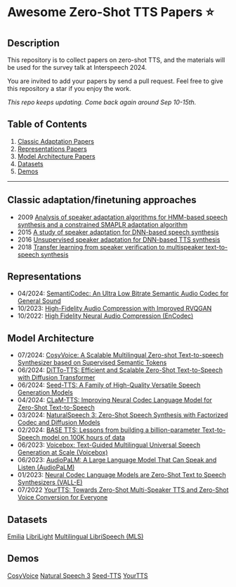 # Awesome Zero-Shot TTS Papers ⭐️

## Description
This repository is to collect papers on zero-shot TTS, and the materials will be used for the survey talk at Interspeech 2024. 

You are invited to add your papers by send a pull request. Feel free to give this repository a star if you enjoy the work.


*This repo keeps updating. Come back again around Sep 10-15th.*


## Table of Contents
1. [Classic Adaptation Papers](#adaptation)
2. [Representations Papers](#representation)
3. [Model Architecture Papers](#architecture)
4. [Datasets](#dataset)
5. [Demos](#demo)


----
## Classic adaptation/finetuning approaches <a name="adaptation"></a>

* 2009 [Analysis of speaker adaptation algorithms for HMM-based speech synthesis and a constrained SMAPLR adaptation algorithm](https://ieeexplore.ieee.org/document/4740153)
* 2015 [A study of speaker adaptation for DNN-based speech synthesis](https://www.isca-archive.org/interspeech_2015/wu15b_interspeech.pdf)
* 2016 [Unsupervised speaker adaptation for DNN-based TTS synthesis](https://ieeexplore.ieee.org/document/7472656)
* 2018 [Transfer learning from speaker verification to multispeaker text-to-speech synthesis](https://proceedings.neurips.cc/paper_files/paper/2018/file/6832a7b24bc06775d02b7406880b93fc-Paper.pdf)

## Representations <a name="representation"></a>
* 04/2024: [SemantiCodec: An Ultra Low Bitrate Semantic Audio Codec for General Sound](https://arxiv.org/abs/2405.00233)
* 10/2023: [High-Fidelity Audio Compression with Improved RVQGAN](https://arxiv.org/abs/2306.06546)
* 10/2022: [High Fidelity Neural Audio Compression (EnCodec)](https://arxiv.org/abs/2210.13438)


## Model Architecture <a name="architecture"></a>

* 07/2024: [CosyVoice: A Scalable Multilingual Zero-shot Text-to-speech Synthesizer based on Supervised Semantic Tokens](https://arxiv.org/pdf/2407.05407)
* 06/2024: [DiTTo-TTS: Efficient and Scalable Zero-Shot Text-to-Speech with Diffusion Transformer](https://arxiv.org/pdf/2406.11427)
* 06/2024: [Seed-TTS: A Family of High-Quality Versatile Speech Generation Models](https://arxiv.org/pdf/2406.02430)
* 04/2024: [CLaM-TTS: Improving Neural Codec Language Model for Zero-Shot Text-to-Speech](https://arxiv.org/abs/2404.02781)
* 03/2024: [NaturalSpeech 3: Zero-Shot Speech Synthesis with Factorized Codec and Diffusion Models
](https://arxiv.org/abs/2403.03100)
* 02/2024: [BASE TTS: Lessons from building a billion-parameter Text-to-Speech model on 100K hours of data](https://arxiv.org/abs/2402.08093v1)
* 06/2023: [Voicebox: Text-Guided Multilingual Universal Speech Generation at Scale (Voicebox)](https://arxiv.org/abs/2306.15687)
* 06/2023: [AudioPaLM: A Large Language Model That Can Speak and Listen (AudioPaLM)](https://arxiv.org/abs/2306.12925)
* 01/2023: [Neural Codec Language Models are Zero-Shot Text to Speech Synthesizers (VALL-E)](https://arxiv.org/abs/2301.02111)
* 07/2022 [YourTTS: Towards Zero-Shot Multi-Speaker TTS and Zero-Shot Voice Conversion for Everyone](https://proceedings.mlr.press/v162/casanova22a/casanova22a.pdf)


## Datasets <a name="dataset"></a>
[Emilia](https://huggingface.co/datasets/amphion/Emilia-Dataset)
[LibriLight](https://github.com/facebookresearch/libri-light)
[Multilingual LibriSpeech (MLS)](https://www.openslr.org/94/)


## Demos <a name="demo"></a>
[CosyVoice](https://fun-audio-llm.github.io/)
[Natural Speech 3](https://speechresearch.github.io/naturalspeech3/)
[Seed-TTS](https://bytedancespeech.github.io/seedtts_tech_report/)
[YourTTS](https://edresson.github.io/YourTTS/)

